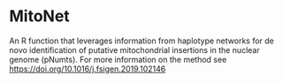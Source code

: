 # MitoNet
An R function that leverages information from haplotype networks for de novo identification of putative mitochondrial insertions in the nuclear genome (pNumts). For more information on the method see https://doi.org/10.1016/j.fsigen.2019.102146
